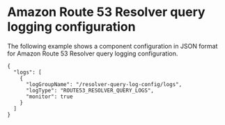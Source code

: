 # Amazon Route 53 Resolver query logging configuration<a name="component-configuration-examples-resolver-query-logging"></a>

The following example shows a component configuration in JSON format for Amazon Route 53 Resolver query logging configuration\.

```
{
  "logs": [
    {
      "logGroupName": "/resolver-query-log-config/logs",
      "logType": "ROUTE53_RESOLVER_QUERY_LOGS",
      "monitor": true
    }
  ]  
}
```